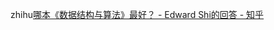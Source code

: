 zhihu[哪本《数据结构与算法》最好？ - Edward Shi的回答 - 知乎](https://www.zhihu.com/question/21628833/answer/3026203636) 

